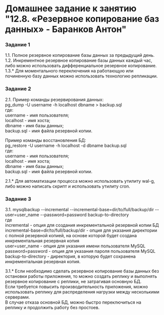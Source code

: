 # Домашнее задание к занятию "12.8. «Резервное копирование баз данных» - Баранков Антон"

### Задание 1

1.1. Полное резервное копирование базы данных за предыдущий день.  
1.2. Инкрементное резервное копирование базы данных каждый час, либо можно использовать дифференциальное резервное копирование.  
1.3.* Для моментального переключения на работающую или починенную базу данных можно использовать технологию репликации.  

### Задание 2
2.1. Пример команды резервирования данных:  
pg_dump -U username -h localhost dbname > backup.sql  
где:  
username - имя пользователя;  
localhost - имя хоста;  
dbname - имя базы данных;  
backup.sql - имя файла резервной копии.  

Пример команды восстановления БД:  
pg_restore -U username -h localhost -d dbname backup.sql  
где:  
username - имя пользователя;  
localhost - имя хоста;  
dbname - имя базы данных;  
backup.sql - имя файла резервной копии.  

2.1.* Для автоматизации процесса можно использовать утилиту wal-g, либо можно написать скрипт и использовать утилиту cron.  

### Задание 3
3.1. mysqlbackup --incremental --incremental-base=dir/to/full/backup/dir --user=user_name --password=password backup-to-directory  
где  
incremental - опция для создания инкрементальной резервной копии БД    
incremental-base=dir/to/full/backup/dir - опция для указания директории с полной резервной копией, на основе которой будет создана инкрементальная резервная копия  
user=user_name - опция для указания имени пользователя MySQL  
password=password - опция для указания пароля пользователя MySQL  
backup-to-directory - директория, в которую будет сохранена инкрементальная резервная копия.  

3.1.* Если необходимо сделать резервное копирование базы данных без остановки работы приложения, то можно создать реплику и выполнять резервное копирование с реплики, не затрагивая основную БД.  
Если требуется повысить производительность приложения, можно использовать реплику для распределения нагрузки между несколькими серверами.  
В случае отказа основной БД, можно быстро переключиться на реплику и продолжить работу без простоев.
